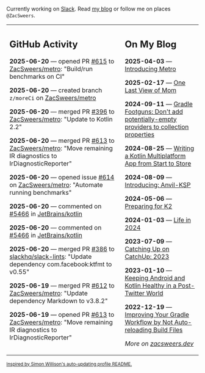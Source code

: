 Currently working on [Slack](https://slack.com/). Read [my blog](https://zacsweers.dev/) or follow me on places `@ZacSweers`.

<table><tr><td valign="top" width="60%">

## GitHub Activity
<!-- githubActivity starts -->
**2025-06-20** — opened PR [#615](https://github.com/ZacSweers/metro/pull/615) to [ZacSweers/metro](https://github.com/ZacSweers/metro): "Build/run benchmarks on CI"

**2025-06-20** — created branch `z/moreCi` on [ZacSweers/metro](https://github.com/ZacSweers/metro)

**2025-06-20** — merged PR [#396](https://github.com/ZacSweers/metro/pull/396) to [ZacSweers/metro](https://github.com/ZacSweers/metro): "Update to Kotlin 2.2"

**2025-06-20** — merged PR [#613](https://github.com/ZacSweers/metro/pull/613) to [ZacSweers/metro](https://github.com/ZacSweers/metro): "Move remaining IR diagnostics to IrDiagnosticReporter"

**2025-06-20** — opened issue [#614](https://github.com/ZacSweers/metro/issues/614) on [ZacSweers/metro](https://github.com/ZacSweers/metro): "Automate running benchmarks"

**2025-06-20** — commented on [#5466](https://github.com/JetBrains/kotlin/pull/5466#issuecomment-2992561497) in [JetBrains/kotlin](https://github.com/JetBrains/kotlin)

**2025-06-20** — commented on [#5466](https://github.com/JetBrains/kotlin/pull/5466#issuecomment-2992548618) in [JetBrains/kotlin](https://github.com/JetBrains/kotlin)

**2025-06-20** — merged PR [#386](https://github.com/slackhq/slack-lints/pull/386) to [slackhq/slack-lints](https://github.com/slackhq/slack-lints): "Update dependency com.facebook:ktfmt to v0.55"

**2025-06-19** — merged PR [#612](https://github.com/ZacSweers/metro/pull/612) to [ZacSweers/metro](https://github.com/ZacSweers/metro): "Update dependency Markdown to v3.8.2"

**2025-06-19** — opened PR [#613](https://github.com/ZacSweers/metro/pull/613) to [ZacSweers/metro](https://github.com/ZacSweers/metro): "Move remaining IR diagnostics to IrDiagnosticReporter"
<!-- githubActivity ends -->
</td><td valign="top" width="40%">

## On My Blog
<!-- blog starts -->
**2025-04-03** — [Introducing Metro](https://www.zacsweers.dev/introducing-metro/)

**2025-02-17** — [One Last View of Mom](https://www.zacsweers.dev/one-last-view-of-mom/)

**2024-09-11** — [Gradle Footguns: Don't add potentially-empty providers to collection properties](https://www.zacsweers.dev/gradle-footgun-adding-empty-providers-to-collection-properties/)

**2024-08-25** — [Writing a Kotlin Multiplatform App from Start to Store](https://www.zacsweers.dev/writing-a-kotlin-multiplatform-app-from-start-to-store/)

**2024-08-09** — [Introducing: Anvil-KSP](https://www.zacsweers.dev/introducing-anvil-ksp/)

**2024-05-06** — [Preparing for K2](https://www.zacsweers.dev/preparing-for-k2/)

**2024-01-03** — [Life in 2024](https://www.zacsweers.dev/life-in-2024/)

**2023-07-09** — [Catching Up on CatchUp: 2023](https://www.zacsweers.dev/catching-up-on-catchup-2023/)

**2023-01-10** — [Keeping Android and Kotlin Healthy in a Post-Twitter World](https://www.zacsweers.dev/keeping-android-healthy/)

**2022-12-19** — [Improving Your Gradle Workflow by Not Auto-reloading Build Files](https://www.zacsweers.dev/improving-your-workflow-by-not-auto-reloading-build-files/)
<!-- blog ends -->
_More on [zacsweers.dev](https://zacsweers.dev/)_
</td></tr></table>

<sub><a href="https://simonwillison.net/2020/Jul/10/self-updating-profile-readme/">Inspired by Simon Willison's auto-updating profile README.</a></sub>